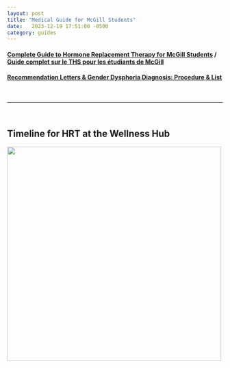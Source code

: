 ```yaml
---
layout: post
title: "Medical Guide for McGill Students"
date:   2023-12-19 17:51:00 -0500
category: guides
---
```




#### [Complete Guide to Hormone Replacement Therapy for McGill Students](https://docs.google.com/document/d/1Z0640BuOA4BcWed71w3FqYiCxIIXNpG68Tx26775TDk) / [Guide complet sur le THS pour les étudiants de McGill](https://docs.google.com/document/d/1iP7DGOKvxkW3tQRpVOd26nbq9Cy2S7PvIl9gmWxXFIk)

#### [Recommendation Letters & Gender Dysphoria Diagnosis: Procedure & List](https://docs.google.com/document/d/1QtC4NH0YoKTqmOydDV_89G4fNKE9Kdd_7XjrreP5vuA)

<br>

---

<br>


## Timeline for HRT at the Wellness Hub

<img src="{{ site.baseurl }}/assets/hrt_steps_infographic.png" width=500>

